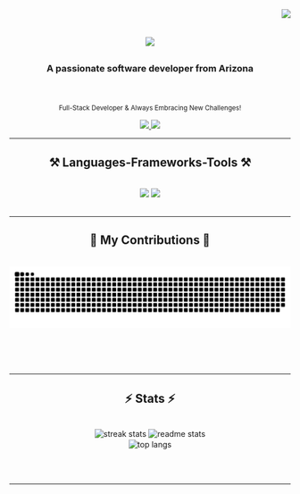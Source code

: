 <img align="right" src="https://visitor-badge.laobi.icu/badge?page_id=martinpac.martinpac" />

<h1 align="center">
    <img src="https://readme-typing-svg.herokuapp.com/?font=Courier&size=35&center=true&vCenter=true&width=500&height=70&duration=4000&lines=Hello!+👋;+I'm+Martin+Pacheco!;" />
</h1>

<h3 align="center">A passionate software developer from Arizona</h3>

<br/>

<div align="center">
 
  <sub>Full-Stack Developer & Always Embracing New Challenges!</sub>

</div>

<div align="center"> 
  <a href="mailto:pachecomartin06@gmail.com">
    <img src="https://img.shields.io/badge/Gmail-333333?style=for-the-badge&logo=gmail&logoColor=red" />
  </a>
  <a href="https://linkedin.com/in/mpac" target="_blank">
    <img src="https://img.shields.io/badge/LinkedIn-0077B5?style=for-the-badge&logo=linkedin&logoColor=white" target="_blank" />
  </a>
</div>

 <hr/>
 
<h2 align="center">⚒️ Languages-Frameworks-Tools ⚒️</h2>
<br/>
<div align="center">
    <img src="https://skillicons.dev/icons?i=visualstudio,html,css,vscode,github,eclipse,linux,git" />
    <img src="https://skillicons.dev/icons?i=python,javascript,cpp,cs,c,discord,java,matlab" /><br>
</div>

<br/>
<hr/>

<div align="center">
  <h2>🐍 My Contributions 🐍</h2>
  <br>
  <img alt="snake eating my contributions" src="https://raw.githubusercontent.com/martinpac/martinpac/output/github-contribution-grid-snake.svg" />
  
  <br/><br/><br/>
</div>

<hr/>

<h2 align="center">⚡ Stats ⚡</h2>
<br>
<div align=center>
  <img width=390 src="https://github-readme-streak-stats-martinpac.vercel.app/?user=martinpac&count_private=true&theme=react&border_radius=10" alt="streak stats"/>
  <img width=390 src="https://github-readme-stats.vercel.app/api?username=martinpac&count_private=true&show_icons=true&theme=react&rank_icon=github&border_radius=10" alt="readme stats" />
  <br/>
  <img width=325 align="center" src="https://github-readme-stats.vercel.app/api/top-langs/?username=martinpac&hide=HTML&langs_count=8&layout=compact&theme=react&border_radius=10&size_weight=0.5&count_weight=0.5&exclude_repo=github-readme-stats" alt="top langs" />
</div>

<br/><br/>

<hr/>

<br/>


